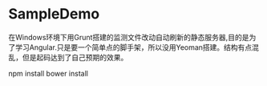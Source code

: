 # SampleDemo
在Windows环境下用Grunt搭建的监测文件改动自动刷新的静态服务器,目的是为了学习Angular.只是要一个简单点的脚手架，所以没用Yeoman搭建。结构有点混乱，但是起码达到了自己预期的效果。

npm install
bower install
